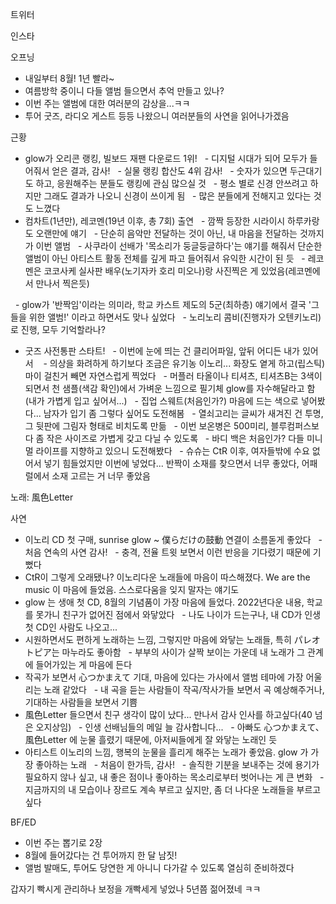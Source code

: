 


트위터



인스타

오프닝
- 내일부터 8월! 1년 빨라~
- 여름방학 중이니 다들 앨범 들으면서 추억 만들고 있나?
- 이번 주는 앨범에 대한 여러분의 감상을...ㅋㅋ
- 투어 굿즈, 라디오 게스트 등등 나왔으니 여러분들의 사연을 읽어나가겠음

근황
- glow가 오리콘 랭킹, 빌보드 재팬 다운로드 1위!
  - 디지털 시대가 되어 모두가 들어줘서 얻은 결과, 감사!
  - 실물 랭킹 합산도 4위 감사!
  - 숫자가 있으면 두근대기도 하고, 응원해주는 분들도 랭킹에 관심 많으실 것
  - 평소 별로 신경 안쓰려고 하지만 그래도 결과가 나오니 신경이 쓰이게 됨
  - 많은 분들에게 전해지고 있다는 것도 느꼈다
- 컴차트(1년만), 레코멘(19년 이후, 총 7회) 출연
  - 깜짝 등장한 시라이시 하루카랑도 오랜만에 얘기
  - 단순히 음악만 전달하는 것이 아닌, 내 마음을 전달하는 것까지가 이번 앨범
  - 사쿠라이 선배가 '목소리가 둥글둥글하다'는 얘기를 해줘서 단순한 앨범이 아닌 아티스트 활동 전체를 깊게 파고 들어줘서 유익한 시간이 된 듯
  - 레코멘은 코코사케 실사판 배우(노기자카 호리 미오나)랑 사진찍은 게 있었음(레코멘에서 만나서 찍은듯)



  - glow가 '반짝임'이라는 의미라, 학교 카스트 제도의 5군(최하층) 얘기에서 결국 '그들을 위한 앨범!' 이라고 하면서도 맞나 싶었다
  - 노리노리 콤비(진행자가 오텐키노리)로 진행, 모두 기억할라나?
- 굿즈 사전통판 스타트!
  - 이번에 눈에 띄는 건 클리어파일, 앞뒤 어디든 내가 있어서 
  - 의상을 화려하게 하기보다 조금은 유기농 이노리... 화장도 옅게 하고(립스틱) 마이 걸친거 빼면 자연스럽게 찍었다
  - 머플러 타올이나 티셔츠, 티셔츠B는 3색이 되면서 천 샘플(색감 확인)에서 가벼운 느낌으로 필기체 glow를 자수해달라고 함(내가 가볍게 입고 싶어서...)
  - 집업 스웨트(처음인가?) 마음에 드는 색으로 넣어봤다... 남자가 입기 좀 그렇다 싶어도 도전해봄
  - 열쇠고리는 글씨가 새겨진 건 투명, 그 뒷판에 그림자 형태로 비치도록 만듦
  - 이번 보온병은 500미리, 블루컴퍼스보다 좀 작은 사이즈로 가볍게 갖고 다닐 수 있도록
  - 바디 백은 처음인가? 다들 미니멀 라이프를 지향하고 있으니 도전해봤다
  - 슈슈는 CtR 이후, 여자들밖에 수요 없어서 넣기 힘들었지만 이번에 넣었다... 반짝이 소재를 찾으면서 너무 좋았다, 어패럴에서 소재 고르는 거 너무 좋았음

노래: 風色Letter

사연
- 이노리 CD 첫 구매, sunrise glow ~ 僕らだけの鼓動 연결이 소름돋게 좋았다
  - 처음 연속의 사연 감사!
  - 충격, 전율 트윗 보면서 이런 반응을 기다렸기 때문에 기뻤다
- CtR이 그렇게 오래됐나? 이노리다운 노래들에 마음이 따스해졌다. We are the music 이 마음에 들었음. 스스로다움을 잊지 말자는 얘기도
- glow 는 생애 첫 CD, 8월의 기념품이 가장 마음에 들었다. 2022년다운 내용, 학교를 못가니 친구가 없어진 점에서 와닿았다
  - 나도 나이가 드는구나, 내 CD가 인생 첫 CD인 사람도 나오고...
- 시원하면서도 편하게 노래하는 느낌, 그렇지만 마음에 와닿는 노래들, 특히 パレオトピア는 마누라도 좋아함
  - 부부의 사이가 살짝 보이는 가운데 내 노래가 그 관계에 들어가있는 게 마음에 든다
- 작곡가 보면서 心つかまえて 기대, 마음에 있다는 가사에서 앨범 테마에 가장 어울리는 노래 같았다
  - 내 곡을 듣는 사람들이 작곡/작사가들 보면서 곡 예상해주거나, 기대하는 사람들을 보면서 기쁨
- 風色Letter 들으면서 친구 생각이 많이 났다... 만나서 감사 인사를 하고싶다(40 넘은 오지상임)
  - 인생 선배님들의 메일 늘 감사합니다...
  - 아빠도 心つかまえて、風色Letter 에 눈물 흘렸기 때문에, 아저씨들에게 잘 와닿는 노래인 듯
- 아티스트 이노리의 느낌, 행복의 눈물을 흘리게 해주는 노래가 좋았음. glow 가 가장 좋아하는 노래
  - 처음이 한가득, 감사!
  - 솔직한 기분을 보내주는 것에 용기가 필요하지 않나 싶고, 내 좋은 점이나 좋아하는 목소리로부터 벗어나는 게 큰 변화
  - 지금까지의 내 모습이나 장르도 계속 부르고 싶지만, 좀 더 나다운 노래들을 부르고 싶다

BF/ED
- 이번 주는 뽑기로 2장
- 8월에 들어갔다는 건 투어까지 한 달 남짓!
- 앨범 발매도, 투어도 당연한 게 아니니 다가갈 수 있도록 열심히 준비하겠다

갑자기 빡시게 관리하나 보정을 개빡세게 넣었나 5년쯤 젊어졌네 ㅋㅋ
